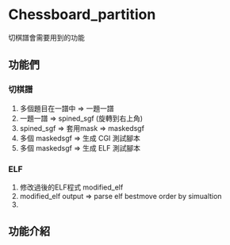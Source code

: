 # Chessboard_partition
切棋譜會需要用到的功能

## 功能們

### 切棋譜
1. 多個題目在一譜中 => 一題一譜
2. 一題一譜 => spined_sgf (旋轉到右上角)
3. spined_sgf => 套用mask => maskedsgf
4. 多個 maskedsgf => 生成 CGI 測試腳本
5. 多個 maskedsgf => 生成 ELF 測試腳本

### ELF

1. 修改過後的ELF程式 modified_elf
2. modified_elf output => parse elf bestmove order by simualtion
3. 


## 功能介紹

